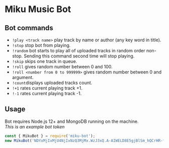 # Miku Music Bot
## Bot commands
- `!play <track name>` play track by name or author (any key word in title).
- `!stop` stop bot from playing.
- `!random` bot starts to play all of uploaded tracks in random order non-stop. Sending this command second time will stop playing.
- `!skip` skips one track in queue.
- `!roll` gives random number between 0 and 100.
- `!roll <number from 0 to 999999>` gives random number between 0 and argument.
- `!count`displays uploaded tracks count.
- `!+1` rates current playing track +1.
- `!-1` rates current playing track -1.
## Usage
Bot requires Node.js 12+ and MongoDB running on the machine.  
*This is an example bot token*
```js
const { MikuBot } = require('miku-bot');
new MikuBot('NDYxMjIxMjU4NjIxNzQ3MjMx.WzJ3xQ.A-AIWELD8E5gjBlSm_hQCrHR-fY');
```
